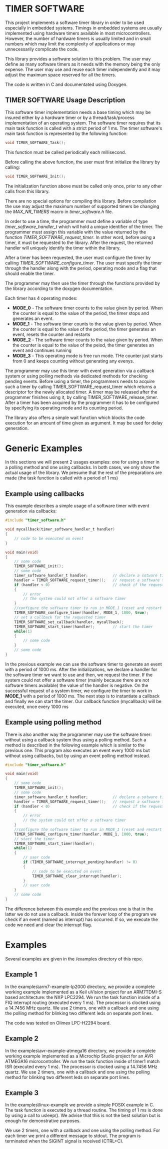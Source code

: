 TIMER SOFTWARE
==============

This project implements a software timer library in order to be used especially in embedded systems. Timings in embedded systems are usually implemented using hardware timers available in most microcontrollers. However, the number of hardware timers is usually limited and in small numbers which may limit the complexity of applications or may unnecessarily complicate the code. 

This library provides a software solution to this problem. The user may define as many software timers as it needs with the memory being the only expense. The user may use and reuse each timer independently and it may adjust the maximum space reserved for all the timers. 

The code is written in C and documentated using Doxygen. 

TIMER SOFTWARE Usage Description
--------------------------

This software timer implementation needs a base timing which may be insured either by a hardware timer or by a thread/task/process implementation of an operating system. The software timer requires that its main task function is called with a strict period of 1 ms. The timer software's main task function is represented by the following function:

```C
void TIMER_SOFTWARE_Task();
```

This function must be called periodically each millisecond. 

Before calling the above function, the user must first initialize the library by calling:

```C
void TIMER_SOFTWARE_Init();
```

The initialization function above must be called only once, prior to any other calls from this library. 

There are no special options for compiling this library. Before compilation the use may adjust the maximum number of supported timers be changing the *MAX_NR_TIMERS* macro in *timer_software.h* file.

In order to use a time, the programmer must define a variable of type *timer_software_handler_t* which will hold a unique identifier of the timer. The programmer must assign this variable with the value returned by the function *TIMER_SOFTWARE_request_timer*. In other word, before using a timer, it must be requested to the library. After the request, the returned handler will uniquely identify the timer within the library.

After a timer has been requested, the user must configure the timer by calling *TIMER_SOFTWARE_configure_timer*. The user must specify the timer through the handler along with the period, operating mode and a flag that should enable the timer. 

The programmer may then use the timer through the functions provided by the library according to the doxygen documentation.

Each timer has 4 operating modes:

  * **MODE_0** - The software timer counts to the value given by period. When the counter is equal to the value of the period, the timer stops and generates an event.
  * **MODE_1** - The software timer counts to the value given by period. When the counter is equal to the value of the period, the timer generates an event, resets the counter and restarts
  * **MODE_2** - The software timer counts to the value given by period. When the counter is equal to the value of the peiod, the timer generates an event and continues running
  * **MODE_3** - This operating mode is free run mode. THe counter just starts from 0 and keeps counting without generating any evenys.

The programmer may use this timer with event generation via a callback system or
using polling methods via dedicated methods for checking pending events. Before using a timer, the programmers needs to acquire such a timer by calling TIMER_SOFTWARE_request_timer which returns a descriptor for the newly allocated timer. A timer may be released after the programmer finishes using it, by calling TIMER_SOFTWARE_release_timer. After a timer has been acquired by the programmer it has to be configured by specifying its operating mode and its counting period.

The library also offers a simple wait function which blocks the code execution for an
amount of time given as argument. It may be used for delay generation.

Generic Examples
================

In this sections we will present 2 usages examples: one for using a timer in a polling method and one using callbacks. In both cases, we only show the actual usage of the library. We presume that the rest of the preparations are made (the task function is called with a period of 1 ms)

Example using callbacks
-----------------------

This example describes a simple usage of a software timer with event generation via callbacks:

```C
#include "timer_software.h"

void mycallback(timer_software_handler_t handler)
{
    // code to be executed on event
}

void main(void)
{
    // some code
    TIMER_SOFTWARE_init();
    // some code
    timer_software_handler_t handler;           // declare a sotware timer
    handler = TIMER_SOFTWARE_request_timer();   // request a software timer
    if (handler < 0)                            // check if the request was successful
    {
        // error
        // the system could not offer a software timer
    }
    //configure the software timer to run in MODE_1 (reset and restart on match) with a period of 1 second (1000 ms)
    TIMER_SOFTWARE_configure_timer(handler, MODE_1, 1000, true);
    // set a callback for the requested timer
    TIMER_SOFTWARE_set_callback(handler, mycallback);
    TIMER_SOFTWARE_start_timer(handler);        // start the timer
    while(1)
    {
        // some code
    }
    // some code
}
```

In the previous example we can use the software timer to generate an event with a period
of 1000 ms.
After the initializations, we declare a handler for the software timer we want to use and then, we request the timer. If the system could not offer a software timer (mainly because there are not software timers available) the value of the handler is negative. On the successful request of a system timer, we configure the timer to work in **MODE_1** with a period of 1000 ms. The next step is to instantiate a callback and finally we can start the timer. Our callback function (mycallback) will be executed, once every 1000 ms

Example using polling method
----------------------------
There is also another way the programmer may use the software timer: without using
a callback system thus using a polling method. Such a method is described in the following
example which is similar to the previous one. This program also executes an event every 1000 ms but without using callbacks, but by using an event polling method instead.

```C
#include "timer_software.h"

void main(void)
{
    // some code
    TIMER_SOFTWARE_init();
    // some code
    timer_software_handler_t handler;           // declare a sotware timer
    handler = TIMER_SOFTWARE_request_timer();   // request a software timer
    if (handler < 0)                            // check if the request was successful
    {
        // error
        // the system could not offer a software timer
    }
    //configure the software timer to run in MODE_1 (reset and restart on match) with a period of 1 second (1000 ms)
    TIMER_SOFTWARE_configure_timer(handler, MODE_1, 1000, true);
    // start the timer
    TIMER_SOFTWARE_start_timer(handler);
    while(1)
    {
        // user code
        if (TIMER_SOFTWARE_interrupt_pending(handler) != 0)
        {
            // code to be executed on event
            TIMER_SOFTWARE_clear_interrupt(handler);
        }
        // user code
    }
    // some code
}
```
The difference between this example and the previous one is that in the latter we do
not use a callback. Inside the forever loop of the program we check if an event (named as interrupt) has occurred. If so, we execute the code we need and clear the interrupt flag. 

Examples
========

Several examples are given in the /examples directory of this repo. 

Example 1
---------

In the examples\arm7-example-lp2000 directory, we provide a complete working example implemented as a Keil uVision project for an ARM7TDMI-S based architecture: the NXP LPC2294. We run the task function inside of a FIQ interrupt routing (executed every 1 ms). The processor is clocked using a 14.7456 MHz quartz. We use 2 timers, one with a callback and one using the polling method for blinking two different leds on separate port lines.

The code was tested on Olimex LPC-H2294 board.


Example 2
---------

In the examples\avr-example-atmega16 directory, we provide a complete working example implemented as a Microchip Studio project for an AVR ATMEGA16 microcontroller. We run the task function inside of timer1 match ISR (executed every 1 ms). The processor is clocked using a 14.7456 MHz quartz. We use 2 timers, one with a callback and one using the polling method for blinking two different leds on separate port lines.


Example 3
---------

In the examples\linux-example we provide a simple POSIX example in C. The task function is executed by a thread routine. The timing of 1 ms is done by using a call to usleep(). We advise that this is not the best solution but is enough for demonstrative purposes.

We use 2 timers, one with a callback and one using the polling method. For each timer we print a different message to stdout. The program is terminated when the SIGINT signal is received (CTRL+C).
